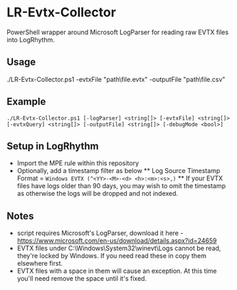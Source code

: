 # LR-Evtx-Collector

PowerShell wrapper around Microsoft LogParser for reading raw EVTX files into LogRhythm.

## Usage
./LR-Evtx-Collector.ps1 -evtxFile "path\file.evtx" -outputFile "path\file.csv"


## Example

```./LR-Evtx-Collector.ps1 [-logParser] <string[]> [-evtxFile] <string[]> [-evtxQuery] <string[]> [-outputFile] <string[]> [-debugMode <bool>]```

## Setup in LogRhythm

* Import the MPE rule within this repository
* Optionally, add a timestamp filter as below
** Log Source Timestamp Format = `Windows EVTX (^<YY>-<M>-<d> <h>:<m>:<s>,)`
** If your EVTX files have logs older than 90 days, you may wish to omit the timestamp as otherwise the logs will be dropped and not indexed.

## Notes
* script requires Microsoft's LogParser, download it here - https://www.microsoft.com/en-us/download/details.aspx?id=24659
* EVTX files under C:\Windows\System32\winevt\Logs cannot be read, they're locked by Windows.  If you need read these in copy them elsewhere first.
* EVTX files with a space in them will cause an exception.  At this time you'll need remove the space until it's fixed.


